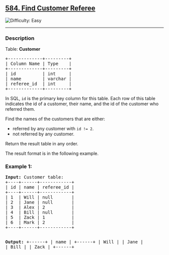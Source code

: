 <h2><a href="https://leetcode.com/problems/find-customer-referee/description/">584. Find Customer Referee</a></h2>
<img src="https://img.shields.io/badge/Difficulty-Easy-brightgreen" alt="Difficulty: Easy" />
<hr>

<h3>Description</h3>
<p>
Table: <strong>Customer</strong>
</p>
<pre>
+-------------+---------+
| Column Name | Type    |
+-------------+---------+
| id          | int     |
| name        | varchar |
| referee_id  | int     |
+-------------+---------+
</pre>
<p>
In SQL, <code>id</code> is the primary key column for this table. Each row of this table indicates the id of a customer, their name, and the id of the customer who referred them.
</p>
<p>
Find the names of the customers that are either:
</p>
<ul>
  <li>referred by any customer with <code>id != 2</code>.</li>
  <li>not referred by any customer.</li>
</ul>
<p>Return the result table in any order.</p>
<p>The result format is in the following example.</p>

<h3>Example 1:</h3>
<pre>
<strong>Input:</strong> Customer table:
+----+------+------------+
| id | name | referee_id |
+----+------+------------+
| 1  | Will | null       |
| 2  | Jane | null       |
| 3  | Alex | 2          |
| 4  | Bill | null       |
| 5  | Zack | 1          |
| 6  | Mark | 2          |
+----+------+------------+

<strong>Output:</strong>
+------+
| name |
+------+
| Will |
| Jane |
| Bill |
| Zack |
+------+
</pre>
